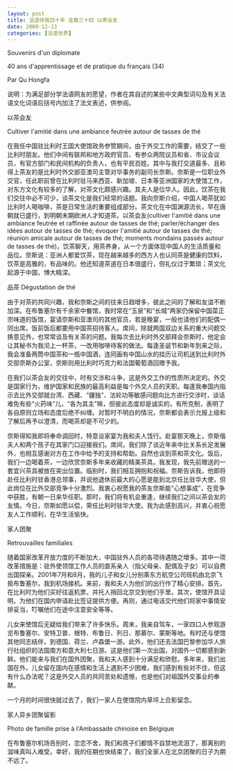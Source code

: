 ```yaml
---
layout: post
title: 法语伴我四十年 连载三十四 以茶会友
date: 2009-12-13
categories: [法语世界]  
---
```


Souvenirs d'un diplomate

40 ans d'apprentissage et de pratique du français (34)

Par Qu Hongfa

说明：为满足部分学法语网友的愿望，作者在其自述的某些中文典型词句及有关法语文化词语后括号内加注了法文表述，供参阅。

以茶会友

Cultiver l'amitié dans une ambiance feutrée autour de tasses de thé

在我任中国驻比利时王国大使馆政务参赞期间，由于外交工作的需要，结交了一些比利时朋友。他们中间有联邦和地方政府官员、有参众两院议员和省、市议会议员，有官方部门和民间机构的负责人，也有平民百姓。其中与我打交道最多、且称得上茶友的是比利时外交部亚澳司主管对华事务的副司长奈斯。奈斯是一位职业外交官，任此职前曾在比利时驻马来西亚、新加坡、日本等亚洲国家的大使馆工作，对东方文化有较多的了解，对茶文化颇感兴趣。其夫人是位华人。因此，饮茶在我们交往中必不可少，谈茶文化是我们经常的话题。我向奈斯介绍，中国人喝茶犹如比利时人喝咖啡，茶是日常生活的重要组成部分。茶文化在中国渊源流长，早在唐朝就已盛行，到明朝末期欧洲人才知道茶。以茶会友(cultiver l'amitié dans une ambiance feutrée et raffinée autour de tasses de thé; parler/échanger des idées autour de tasses de thé; évoquer l'amitié autour de tasses de thé; réunion amicale autour de tasses de thé; moments mondains passés autour de tasses de thé)，饮茶聊天，用茶养身，从一个方面体现中国人的生活质量和品位。奈斯说：亚洲人都爱饮茶，现在越来越多的西方人也认同茶是健康的饮料，饮茶是高雅的，有品味的。他还知道茶道在日本很盛行，但礼仪过于繁琐；茶文化起源于中国，博大精深。

品茶 Dégustation de thé

由于对茶的共同兴趣，我和奈斯之间的往来日趋增多，彼此之间的了解和友谊不断加深。在布鲁塞尔有千余家中餐馆，我时常在“玉泉”和“长城”两家仍保留中国菜正宗味道的饭馆，宴请奈斯和亚澳司的其他官员，若是晚宴，一般也请他们的配偶一同出席。饭前饭后都要用中国茶招待客人。席间，除就两国双边关系的重大问题交换意见外，也常常谈及有关茶的问题。我每次去比利时外交部拜会奈斯时，他定会让其秘书为我沏上一杯茶，一改用咖啡待客的做法。每逢圣诞节和新年到来之际，我会准备两筒中国茶和一瓶中国酒，连同画有中国山水的挂历让司机送到比利时外交部奈斯办公室，奈斯则用比利时巧克力和法国葡萄酒回赠予我。

在我们以茶会友的交往中，时有交涉和斗争，这是外交工作的性质所决定的。外交是国家行为，维护国家和民族的最高利益是每个外交人员的天职。每逢我奉国内指示去比外交部就台湾、西藏、“疆独”、法轮功等敏感问题向比方进行交涉时，谈话难免有些“火药味”儿，“各为其主”嘛，但彼此态度却是诚实的，有所克制，表明了各自原则立场和态度后绝不纠缠。对暂时不明白的情况，奈斯都会表示允报上级和了解后再予以澄清，而喝茶却是不可少的。

奈斯得知我即将奉命调回时，特意设家宴为我和夫人饯行。赴宴那天晚上，奈斯偕夫人和两个孩子在其家门口迎接我们。席间，我们除了谈近年来中比关系长足发展外，也相互感谢对方在工作中给予的支持和帮助。自然也谈到茶和茶文化。饭后，我们一边喝着茶，一边欣赏奈斯多年来收藏的精美茶具。我发现，我先前赠送的一套宜兴茶具被放在突出位置。临别时，我们相互拥抱和祝福。奈斯告诉我，他即将赴任比利时驻香港总领事，并说他退休前最大的心愿是能到北京任比驻华大使，但此岗位在比外交部竞争十分激烈。我衷心祝愿我的茶友奈斯能“心想事成”，在竞争中获胜，有朝一日来华任职。那时，我们将有机会重逢，继续我们之间以茶会友的友情。今日，奈斯如愿以偿，荣任比利时驻华大使。我为此感到高兴，并衷心祝愿友人工作顺利，在华生活愉快。



家人团聚

Retrouvailles familiales



随着国家改革开放力度的不断加大，中国驻外人员的各项待遇随之增多。其中一项改革措施是：驻外使领馆工作人员的直系亲人（指父母亲、配偶及子女）可以自费出国探亲。2001年7月和8月，我的儿子和女儿分别乘东方航空公司班机由北京飞抵布鲁塞尔，我到机场接机。来前，我和夫人为他们的出行作了精心安排。首先，在比利时为他们买好往返机票，并托人捎回北京交到他们手里。其次，使馆开具证明，为他们在国内申请赴比签证提供方便。再则，通过电话交代他们将家中事情安排妥当，叮嘱他们在途中注意安全等等。

儿女来使馆后无疑给我们带来了许多快乐。周末，我亲自驾车，一家四口人参观游览布鲁塞尔、安特卫普、根特、布鲁日、列日、那慕尔、蒙斯等地。有时还与使馆其他同志结伴，到德国、荷兰、卢森堡一游。此外，他们还去法国巴黎参加华人旅行社组织的法国南方和意大利七日游。这是他们第一次出国，对国外一切都感到新鲜。他们能来与我们在国外团聚，我和夫人感到十分满足和欣慰。多年来，我们出国在外，儿女留在国内在感情和生活上遇到不少困难，我们感到有些对不住，但这有什么办法呢？这是外交人员的共同苦处和遗憾，也是他们对祖国外交事业的奉献。

一个月的时间很快就过去了，我们一家人在使馆院内草坪上合影留念。



家人异乡团聚留影

Photo de famille prise à l'Ambassade chinoise en Belgique



在布鲁塞尔机场告别时，恋恋不舍，我们和孩子们都情不自禁地流泪了，那离别的滋味真叫人难受。幸好，我的任期也快结束了，我们全家人在北京团聚的日子为期不远了。
